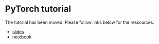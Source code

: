 # PyTorch tutorial

The tutorial has been moved. Please follow links below for the ressources:
  - [slides](https://www.prouvost.dev/tuto/pytorch/introduction.pdf)
  - [notebook](https://nbviewer.jupyter.org/urls/www.prouvost.dev/tuto/pytorch/tutorial.ipynb)
